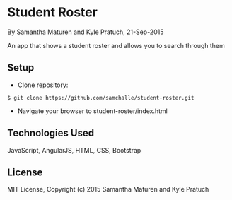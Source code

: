 Student Roster
==========

By Samantha Maturen and Kyle Pratuch, 21-Sep-2015

An app that shows a student roster and allows you to search through them

Setup
----------
* Clone repository:
```console
$ git clone https://github.com/samchalle/student-roster.git
```
* Navigate your browser to student-roster/index.html

Technologies Used
----------
JavaScript, AngularJS, HTML, CSS, Bootstrap

License
----------
MIT License, Copyright (c) 2015 Samantha Maturen and Kyle Pratuch
